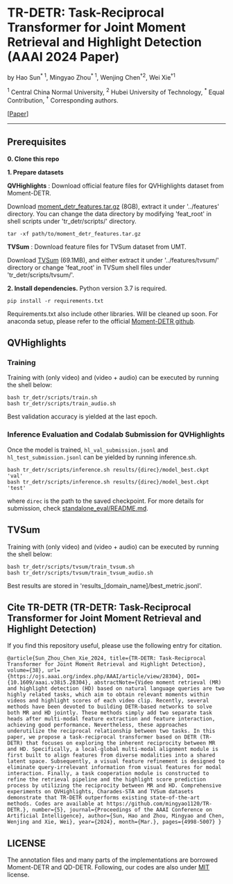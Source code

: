 # TR-DETR: Task-Reciprocal Transformer for Joint Moment Retrieval and Highlight Detection (AAAI 2024 Paper)

by Hao Sun<sup>* 1</sup>, Mingyao Zhou<sup>* 1</sup>, Wenjing Chen<sup>†2</sup>, Wei Xie<sup>†1</sup>

<sup>1</sup> Central China Normal University, <sup>2</sup> Hubei University of Technology, <sup>*</sup> Equal Contribution, <sup>†</sup> Corresponding authors.

 [[Paper](https://ojs.aaai.org/index.php/AAAI/article/view/28304)]

----------

## Prerequisites

<b>0. Clone this repo</b>

<b>1. Prepare datasets</b>

<b>QVHighlights</b> : Download official feature files for QVHighlights dataset from Moment-DETR. 

Download [moment_detr_features.tar.gz](https://drive.google.com/file/d/1Hiln02F1NEpoW8-iPZurRyi-47-W2_B9/view?usp=sharing) (8GB), 
extract it under '../features' directory.
You can change the data directory by modifying 'feat_root' in shell scripts under 'tr_detr/scripts/' directory.

```
tar -xf path/to/moment_detr_features.tar.gz
```


<b>TVSum</b> : Download feature files for TVSum dataset from UMT.

Download [TVSum](https://connectpolyu-my.sharepoint.com/personal/21039533r_connect_polyu_hk/_layouts/15/onedrive.aspx?id=%2Fpersonal%2F21039533r%5Fconnect%5Fpolyu%5Fhk%2FDocuments%2FZoo%2FReleases%2FUMT%2Ftvsum%2Dec05ad4e%2Ezip&parent=%2Fpersonal%2F21039533r%5Fconnect%5Fpolyu%5Fhk%2FDocuments%2FZoo%2FReleases%2FUMT&ga=1) (69.1MB),
and either extract it under '../features/tvsum/' directory or change 'feat_root' in TVSum shell files under 'tr_detr/scripts/tvsum/'.


<b>2. Install dependencies.</b>
Python version 3.7 is required.

```
pip install -r requirements.txt
```

Requirements.txt also include other libraries. Will be cleaned up soon.
For anaconda setup, please refer to the official [Moment-DETR github](https://github.com/jayleicn/moment_detr).

## QVHighlights

### Training

Training with (only video) and (video + audio) can be executed by running the shell below:

```
bash tr_detr/scripts/train.sh 
bash tr_detr/scripts/train_audio.sh 
```

Best validation accuracy is yielded at the last epoch. 

### Inference Evaluation and Codalab Submission for QVHighlights

Once the model is trained, `hl_val_submission.jsonl` and `hl_test_submission.jsonl` can be yielded by running inference.sh.

```
bash tr_detr/scripts/inference.sh results/{direc}/model_best.ckpt 'val'
bash tr_detr/scripts/inference.sh results/{direc}/model_best.ckpt 'test'
```

where `direc` is the path to the saved checkpoint.
For more details for submission, check [standalone_eval/README.md](standalone_eval/README.md).



## TVSum

Training with (only video) and (video + audio) can be executed by running the shell below:

```
bash tr_detr/scripts/tvsum/train_tvsum.sh 
bash tr_detr/scripts/tvsum/train_tvsum_audio.sh 
```

Best results are stored in 'results_[domain_name]/best_metric.jsonl'.

##  Cite TR-DETR (TR-DETR: Task-Reciprocal Transformer for Joint Moment Retrieval and Highlight Detection)

If you find this repository useful, please use the following entry for citation.

```
@article{Sun_Zhou_Chen_Xie_2024, title={TR-DETR: Task-Reciprocal Transformer for Joint Moment Retrieval and Highlight Detection}, volume={38}, url={https://ojs.aaai.org/index.php/AAAI/article/view/28304}, DOI={10.1609/aaai.v38i5.28304}, abstractNote={Video moment retrieval (MR) and highlight detection (HD) based on natural language queries are two highly related tasks, which aim to obtain relevant moments within videos and highlight scores of each video clip. Recently, several methods have been devoted to building DETR-based networks to solve both MR and HD jointly. These methods simply add two separate task heads after multi-modal feature extraction and feature interaction, achieving good performance. Nevertheless, these approaches underutilize the reciprocal relationship between two tasks. In this paper, we propose a task-reciprocal transformer based on DETR (TR-DETR) that focuses on exploring the inherent reciprocity between MR and HD. Specifically, a local-global multi-modal alignment module is first built to align features from diverse modalities into a shared latent space. Subsequently, a visual feature refinement is designed to eliminate query-irrelevant information from visual features for modal interaction. Finally, a task cooperation module is constructed to refine the retrieval pipeline and the highlight score prediction process by utilizing the reciprocity between MR and HD. Comprehensive experiments on QVHighlights, Charades-STA and TVSum datasets demonstrate that TR-DETR outperforms existing state-of-the-art methods. Codes are available at https://github.com/mingyao1120/TR-DETR.}, number={5}, journal={Proceedings of the AAAI Conference on Artificial Intelligence}, author={Sun, Hao and Zhou, Mingyao and Chen, Wenjing and Xie, Wei}, year={2024}, month={Mar.}, pages={4998-5007} }
```


## LICENSE

The annotation files and many parts of the implementations are borrowed Moment-DETR and QD-DETR.
Following, our codes are also under [MIT](https://opensource.org/licenses/MIT) license.
